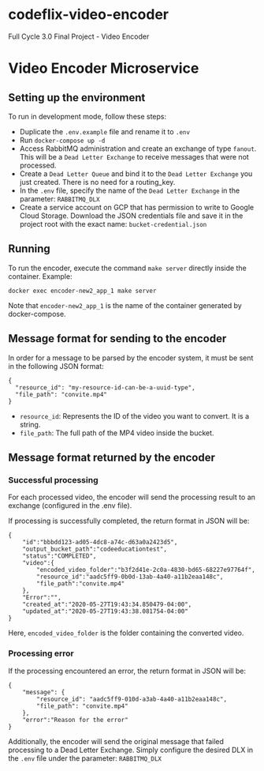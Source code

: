 # codeflix-video-encoder
Full Cycle 3.0 Final Project - Video Encoder


# Video Encoder Microservice

## Setting up the environment

To run in development mode, follow these steps:

* Duplicate the `.env.example` file and rename it to `.env`
* Run `docker-compose up -d`
* Access RabbitMQ administration and create an exchange of type `fanout`. This will be a `Dead Letter Exchange` to receive messages that were not processed.
* Create a `Dead Letter Queue` and bind it to the `Dead Letter Exchange` you just created. There is no need for a routing_key.
* In the `.env` file, specify the name of the `Dead Letter Exchange` in the parameter: `RABBITMQ_DLX`
* Create a service account on GCP that has permission to write to Google Cloud Storage. Download the JSON credentials file and save it in the project root with the exact name: `bucket-credential.json`

## Running

To run the encoder, execute the command `make server` directly inside the container. Example:

```
docker exec encoder-new2_app_1 make server
```

Note that `encoder-new2_app_1` is the name of the container generated by docker-compose.

## Message format for sending to the encoder

In order for a message to be parsed by the encoder system, it must be sent in the following JSON format:

```
{
  "resource_id": "my-resource-id-can-be-a-uuid-type",
  "file_path": "convite.mp4"
}
```

* `resource_id`: Represents the ID of the video you want to convert. It is a string.
* `file_path`: The full path of the MP4 video inside the bucket.

## Message format returned by the encoder

### Successful processing

For each processed video, the encoder will send the processing result to an exchange (configured in the .env file).

If processing is successfully completed, the return format in JSON will be:

```
{
    "id":"bbbdd123-ad05-4dc8-a74c-d63a0a2423d5",
    "output_bucket_path":"codeeducationtest",
    "status":"COMPLETED",
    "video":{
        "encoded_video_folder":"b3f2d41e-2c0a-4830-bd65-68227e97764f",
        "resource_id":"aadc5ff9-0b0d-13ab-4a40-a11b2eaa148c",
        "file_path":"convite.mp4"
    },
    "Error":"",
    "created_at":"2020-05-27T19:43:34.850479-04:00",
    "updated_at":"2020-05-27T19:43:38.081754-04:00"
}
```

Here, `encoded_video_folder` is the folder containing the converted video.

### Processing error

If the processing encountered an error, the return format in JSON will be:

```
{
    "message": {
        "resource_id": "aadc5ff9-010d-a3ab-4a40-a11b2eaa148c",
        "file_path": "convite.mp4"
    },
    "error":"Reason for the error"
}
```

Additionally, the encoder will send the original message that failed processing to a Dead Letter Exchange.
Simply configure the desired DLX in the `.env` file under the parameter: `RABBITMQ_DLX`
